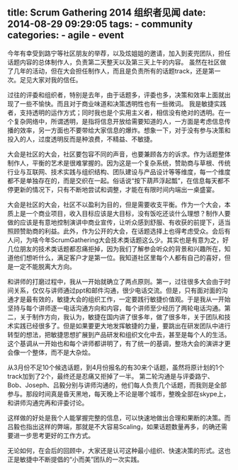 title: Scrum Gathering 2014 组织者见闻
date: 2014-08-29 09:29:05
tags:
	- community
categories:
    - agile
    - event
---



今年有幸受到路宁等社区朋友的举荐，以及炫姐姐的邀请，加入到麦兜团队，担任话题内容的总体制作人，负责第二天整天以及第三天上午的内容。
虽然在社区做了几年的活动，但在大会担任制作人，而且是负责所有的话题track，还是第一次。足见大家对我的信任。


<!--more-->

过往的评委和组织者，特别是去年，由于话题多，评委也多，决策和效率上面就出现了一些不愉快。而且对于商业味道和决策透明性也有一些微词。
我是敏捷实践者，支持透明的运作方式；同时我也是个实用主义者，相信没有绝对的透明。在一个复杂网络中，所谓透明，是指将信息开放给需要知道的人，一方面是考虑信息传播的效率，另一方面也不要带给大家信息的爆炸。想象一下，对于没有参与决策和投入的人，过度透明反而是种浪费，不精益、不敏捷。



大会是社区的大会，社区要包容不同的声音，也要兼顾各方的诉求。作为话题整体制作人，平衡的艺术是很难掌握的。因为这是一个复杂系统，赞助商与草根、传统行业与互联网、技术实践与组织结构、团队建设与产品设计等等维度，每一个维度都不是单独存在的，而是交织在一起。俗话说“按下葫芦浮起瓢”，在信息每天都不停更新的情况下，只有不断地尝试和调整，才能在有限时间内端出一桌盛宴。


大会是社区的大会，社区不以盈利为目的，但是需要收支平衡。作为一个大会，本质上是一个商业项目，收入目标应该是大目标，没有饭吃还谈什么理想？制作人要做的应该是有意地控制演讲中商业宣传，让听众感到舒服、有收获的前提下，适当照顾赞助商的利益。此外，作为公开的大会，在话题选择上也得考虑受众。会后有人问，为啥今年ScrumGathering大会技术类话题这么少。其实也是有意为之，好几位朋友的技术类话题都忍痛拒掉，因为我们了解参会听众的背景和兴趣所在，知道他们想听什么，满足客户才是第一位。我知道社区里每个人都有自己的喜好，但是一定不能脱离大方向。


和讲师的打磨过程中，我从一开始就确立了两点原则。第一，过往很多大会由于时间关系，仅仅与讲师通过ppt和邮件沟通，很少电话交流。但是，只有面对面的沟通才是最有效的，敏捷大会的组织工作，一定要践行敏捷价值观。于是我从一开始坚持与每个讲师逐一电话沟通方向和内容，每个讲师至少经历了两轮电话沟通。第二，关于制作方向，我认为，敏捷在国内讲了很多年，做了很多年，关于团队和技术实践已经很多了。但是如果要更大地发挥敏捷的力量，要跳出在研发团队中进行转型的想法，把敏捷思想扩展到产品研发和组织文化中去，甚至是每个人的生活。这个基调从一开始也和每个讲师都讲明了，有了统一的基调，整场大会的演讲才更会像一个整体，而不是大杂烩。

从3月份不足10个候选话题，到4月份报名的有30来个话题，虽然将原计划的1个track加到了2个，最终还是忍痛又拒掉了一半。
第二轮沟通是与评委路宁、Bob、Joseph、吕毅分别与讲师沟通的，他们每人负责几个话题，而我则是全部参与。那段时间真是昏天黑地，每天晚上不论是哪个城市，整晚全部在skype上，和讲师沟通完再和评委讨论。


这样做的好处是我个人能掌握完整的信息，可以快速地做出合理和果断的决策。而吕毅也指出这样的弊端，那就是不大容易Scaling，如果话题数量再多，的确还需要进一步思考更好的工作方式。

无论如何，在会后的回顾中，大家还是认可这种最小组织、快速决策的形式。这也正是敏捷中不断提倡的“小而美”团队的一次实践。
